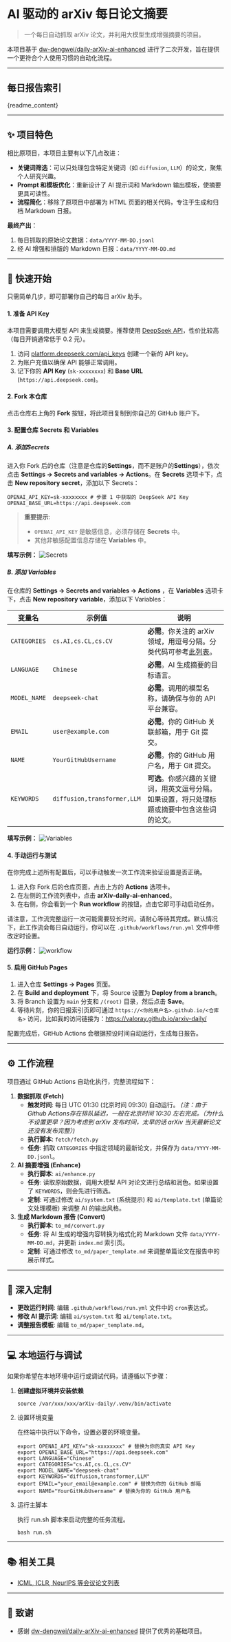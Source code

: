 # AI 驱动的 arXiv 每日论文摘要

> 一个每日自动抓取 arXiv 论文，并利用大模型生成增强摘要的项目。

本项目基于 [dw-dengwei/daily-arXiv-ai-enhanced](https://github.com/dw-dengwei/daily-arXiv-ai-enhanced) 进行了二次开发，旨在提供一个更符合个人使用习惯的自动化流程。

---

## 每日报告索引

{readme_content}

---

## ✨ 项目特色

相比原项目，本项目主要有以下几点改进：

- **关键词筛选**：可以只处理包含特定关键词（如 `diffusion`, `LLM`）的论文，聚焦个人研究兴趣。
- **Prompt 和模板优化**：重新设计了 AI 提示词和 Markdown 输出模板，使摘要更具可读性。
- **流程简化**：移除了原项目中部署为 HTML 页面的相关代码，专注于生成和归档 Markdown 日报。

**最终产出**：

1. 每日抓取的原始论文数据：`data/YYYY-MM-DD.jsonl`
2. 经 AI 增强和排版的 Markdown 日报：`data/YYYY-MM-DD.md`

---

## 🚀 快速开始

只需简单几步，即可部署你自己的每日 arXiv 助手。

#### 1. 准备 API Key

本项目需要调用大模型 API 来生成摘要。推荐使用 [DeepSeek API](https://platform.deepseek.com/)，性价比较高（每日开销通常低于 0.2 元）。

1. 访问 [platform.deepseek.com/api_keys](https://platform.deepseek.com/api_keys) 创建一个新的 API key。
2. 为账户充值以确保 API 能够正常调用。
3. 记下你的 **API Key** (`sk-xxxxxxxx`) 和 **Base URL** (`https://api.deepseek.com`)。

#### 2. Fork 本仓库

点击仓库右上角的 **Fork** 按钮，将此项目复制到你自己的 GitHub 账户下。

#### 3. 配置仓库 Secrets 和 Variables

##### A. 添加Secrets

进入你 Fork 后的仓库（注意是仓库的**Settings**，而不是账户的**Settings**），依次点击 **Settings → Secrets and variables → Actions**。在 **Secrets** 选项卡下，点击 **New repository secret**，添加以下 Secrets：

```
OPENAI_API_KEY=sk-xxxxxxxx # 步骤 1 中获取的 DeepSeek API Key
OPENAI_BASE_URL=https://api.deepseek.com
```

> **重要提示**:
>
> - `OPENAI_API_KEY` 是敏感信息，必须存储在 **Secrets** 中。
> - 其他非敏感配置信息存储在 **Variables** 中。

**填写示例：**
![Secrets](https://raw.githubusercontent.com/ValoraY/blog-imgs/main/img/202510111508218.png)

##### B. 添加 Variables

在仓库的 **Settings → Secrets and variables → Actions** ，在 **Variables** 选项卡下，点击 **New repository variable**，添加以下 Variables：

| 变量名       | 示例值                      | **说明**                                                     |
| ------------ | --------------------------- | ------------------------------------------------------------ |
| `CATEGORIES` | `cs.AI,cs.CL,cs.CV`         | **必需**。你关注的 arXiv 领域，用逗号分隔。分类代码可参考[此列表](https://blog.csdn.net/weixin_42906066/article/details/83863271)。 |
| `LANGUAGE`   | `Chinese`                   | **必需**。AI 生成摘要的目标语言。                            |
| `MODEL_NAME` | `deepseek-chat`             | **必需**。调用的模型名称，请确保与你的 API 平台兼容。        |
| `EMAIL`      | `user@example.com`          | **必需**。你的 GitHub 关联邮箱，用于 Git 提交。              |
| `NAME`       | `YourGitHubUsername`        | **必需**。你的 GitHub 用户名，用于 Git 提交。                |
| `KEYWORDS`   | `diffusion,transformer,LLM` | **可选**。你感兴趣的关键词，用英文逗号分隔。如果设置，将只处理标题或摘要中包含这些词的论文。 |

**填写示例：**
![Variables](https://raw.githubusercontent.com/ValoraY/blog-imgs/main/img/202510111508175.png)

#### 4. 手动运行与测试

在你完成上述所有配置后，可以手动触发一次工作流来验证设置是否正确。

1.  进入你 Fork 后的仓库页面，点击上方的 **Actions** 选项卡。
2.  在左侧的工作流列表中，点击 **arXiv-daily-ai-enhanced**。
3.  在右侧，你会看到一个 **Run workflow** 的按钮，点击它即可手动启动任务。

请注意，工作流完整运行一次可能需要较长时间，请耐心等待其完成。默认情况下，此工作流会每日自动运行，你可以在 `.github/workflows/run.yml` 文件中修改定时设置。

**运行示例：**
![workflow](https://raw.githubusercontent.com/ValoraY/blog-imgs/main/img/202510111525358.png)

#### 5. 启用 GitHub Pages

1. 进入仓库 **Settings → Pages** 页面。
2. 在 **Build and deployment** 下，将 Source 设置为 **Deploy from a branch**。
3. 将 Branch 设置为 `main` 分支和 `/(root)` 目录，然后点击 **Save**。
4. 等待片刻，你的日报索引页即可通过 `https://<你的用户名>.github.io/<仓库名>` 访问，比如我的访问链接为：https://valoray.github.io/arxiv-daily/

配置完成后，GitHub Actions 会根据预设时间自动运行，生成每日报告。

---

## ⚙️ 工作流程

项目通过 GitHub Actions 自动化执行，完整流程如下：

1. **数据抓取 (Fetch)**
   - **触发时间**: 每日 UTC 01:30 (北京时间 09:30) 自动运行。 *(注：由于Github Actions存在排队延迟，一般在北京时间 10:30 左右完成。（为什么不设置更早？因为考虑到 arXiv 发布时间，太早的话 arXiv 当天最新论文还没有发布完整）)*
   - **执行脚本**: `fetch/fetch.py`
   - **任务**: 抓取 `CATEGORIES` 中指定领域的最新论文，并保存为 `data/YYYY-MM-DD.jsonl`。
2. **AI 摘要增强 (Enhance)**
   - **执行脚本**: `ai/enhance.py`
   - **任务**: 读取原始数据，调用大模型 API 对论文进行总结和润色。如果设置了 `KEYWORDS`，则会先进行筛选。
   - **定制**: 可通过修改 `ai/system.txt` (系统提示) 和 `ai/template.txt` (单篇论文处理模板) 来调整 AI 的输出风格。
3. **生成 Markdown 报告 (Convert)**
   - **执行脚本**: `to_md/convert.py`
   - **任务**: 将 AI 生成的增强内容转换为格式化的 Markdown 文件 `data/YYYY-MM-DD.md`，并更新 `index.md` 索引页。
   - **定制**: 可通过修改 `to_md/paper_template.md` 来调整单篇论文在报告中的展示样式。

---

## 🔧 深入定制

- **更改运行时间**: 编辑 `.github/workflows/run.yml` 文件中的 `cron`表达式。
- **修改 AI 提示词**: 编辑 `ai/system.txt` 和 `ai/template.txt`。
- **调整报告模板**: 编辑 `to_md/paper_template.md`。

---

## 💻 本地运行与调试

如果你希望在本地环境中运行或调试代码，请遵循以下步骤：

1. **创建虚拟环境并安装依赖**

   ```
   source /var/xxx/xxx/arXiv-daily/.venv/bin/activate
   ```
   
2. 设置环境变量

   在终端中执行以下命令，设置必要的环境变量。

   ```
   export OPENAI_API_KEY="sk-xxxxxxxx" # 替换为你的真实 API Key
   export OPENAI_BASE_URL="https://api.deepseek.com"
   export LANGUAGE="Chinese"
   export CATEGORIES="cs.AI,cs.CL,cs.CV"
   export MODEL_NAME="deepseek-chat"
   export KEYWORDS="diffusion,transformer,LLM"
   export EMAIL="your_email@example.com" # 替换为你的 GitHub 邮箱
   export NAME="YourGitHubUsername" # 替换为你的 GitHub 用户名
   ```
   
3. 运行主脚本

   执行 run.sh 脚本来启动完整的任务流程。

   ```
   bash run.sh
   ```

---

## 📚 相关工具

- [ICML, ICLR, NeurIPS 等会议论文列表](https://dw-dengwei.github.io/OpenReview-paper-list/index.html)

---

## 🤝 致谢

- 感谢 [dw-dengwei/daily-arXiv-ai-enhanced](https://github.com/dw-dengwei/daily-arXiv-ai-enhanced) 提供了优秀的基础项目。